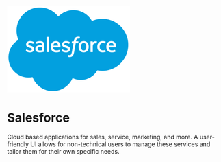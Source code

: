 ![Source Icon](thumbnail.png)
# Salesforce
Cloud based applications for sales, service, marketing, and more. A user-friendly UI allows for non-technical users to manage these services and tailor them for their own specific needs.
